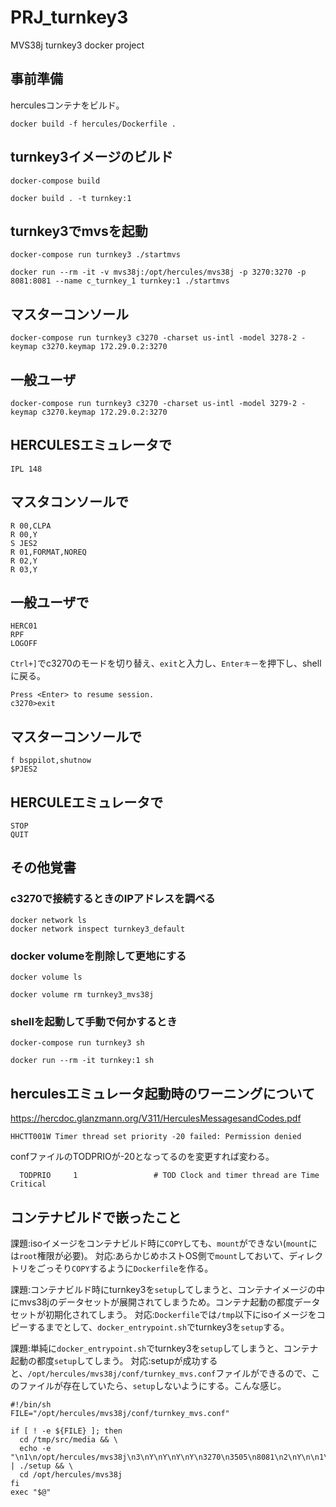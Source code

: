 # PRJ_turnkey3

MVS38j turnkey3 docker project

## 事前準備
herculesコンテナをビルド。
```
docker build -f hercules/Dockerfile .
```

## turnkey3イメージのビルド
```
docker-compose build
```
```
docker build . -t turnkey:1
```

## turnkey3でmvsを起動
```
docker-compose run turnkey3 ./startmvs
```
```
docker run --rm -it -v mvs38j:/opt/hercules/mvs38j -p 3270:3270 -p 8081:8081 --name c_turnkey_1 turnkey:1 ./startmvs
```

## マスターコンソール
```
docker-compose run turnkey3 c3270 -charset us-intl -model 3278-2 -keymap c3270.keymap 172.29.0.2:3270
```
## 一般ユーザ

```
docker-compose run turnkey3 c3270 -charset us-intl -model 3279-2 -keymap c3270.keymap 172.29.0.2:3270
```

## HERCULESエミュレータで
```
IPL 148
```

## マスタコンソールで
```
R 00,CLPA
R 00,Y
S JES2
R 01,FORMAT,NOREQ
R 02,Y
R 03,Y
```

## 一般ユーザで
```
HERC01
RPF
LOGOFF
```
``Ctrl+]``でc3270のモードを切り替え、``exit``と入力し、``Enterキー``を押下し、shellに戻る。
```
Press <Enter> to resume session.
c3270>exit
```


## マスターコンソールで
```
f bsppilot,shutnow
$PJES2
```
## HERCULEエミュレータで
```
STOP
QUIT
```

## その他覚書
### c3270で接続するときのIPアドレスを調べる 
```
docker network ls
docker network inspect turnkey3_default
```

### docker volumeを削除して更地にする
```
docker volume ls
```
```
docker volume rm turnkey3_mvs38j
```

### shellを起動して手動で何かするとき
```
docker-compose run turnkey3 sh
```
```
docker run --rm -it turnkey:1 sh
```

## herculesエミュレータ起動時のワーニングについて
https://hercdoc.glanzmann.org/V311/HerculesMessagesandCodes.pdf
```
HHCTT001W Timer thread set priority -20 failed: Permission denied
```
confファイルのTODPRIOが-20となってるのを変更すれば変わる。
```
  TODPRIO     1                 # TOD Clock and timer thread are Time Critical
```

## コンテナビルドで嵌ったこと
課題:isoイメージをコンテナビルド時に``COPY``しても、``mount``ができない(``mount``には``root``権限が必要)。
対応:あらかじめホストOS側で``mount``しておいて、ディレクトリをごっそり``COPY``するように``Dockerfile``を作る。

課題:コンテナビルド時にturnkey3を``setup``してしまうと、コンテナイメージの中にmvs38jのデータセットが展開されてしまうため。コンテナ起動の都度データセットが初期化されてしまう。
対応:``Dockerfile``では``/tmp``以下にisoイメージをコピーするまでとして、``docker_entrypoint.sh``でturnkey3を``setup``する。

課題:単純に``docker_entrypoint.sh``でturnkey3を``setup``してしまうと、コンテナ起動の都度``setup``してしまう。
対応:setupが成功すると、``/opt/hercules/mvs38j/conf/turnkey_mvs.conf``ファイルができるので、このファイルが存在していたら、``setup``しないようにする。こんな感じ。
```
#!/bin/sh
FILE="/opt/hercules/mvs38j/conf/turnkey_mvs.conf"

if [ ! -e ${FILE} ]; then
  cd /tmp/src/media && \
  echo -e "\n1\n/opt/hercules/mvs38j\n3\nY\nY\nY\nY\n3270\n3505\n8081\n2\nY\n\n1\n1\n32\nY\n\nSECRET\n\n\n" | ./setup && \
  cd /opt/hercules/mvs38j
fi
exec "$@"
```
